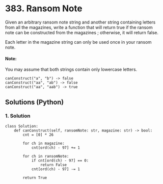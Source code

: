 # 383. Ransom Note
Given an arbitrary ransom note string and another string containing letters from all the magazines, write a function that will return true if the ransom note can be constructed from the magazines ; otherwise, it will return false.

Each letter in the magazine string can only be used once in your ransom note.

#### Note:
You may assume that both strings contain only lowercase letters.

```
canConstruct("a", "b") -> false
canConstruct("aa", "ab") -> false
canConstruct("aa", "aab") -> true
```

## Solutions (Python)

### 1. Solution
```Python3
class Solution:
    def canConstruct(self, ransomNote: str, magazine: str) -> bool:
        cnt = [0] * 26

        for ch in magazine:
            cnt[ord(ch) - 97] += 1

        for ch in ransomNote:
            if cnt[ord(ch) - 97] == 0:
                return False
            cnt[ord(ch) - 97] -= 1

        return True
```
